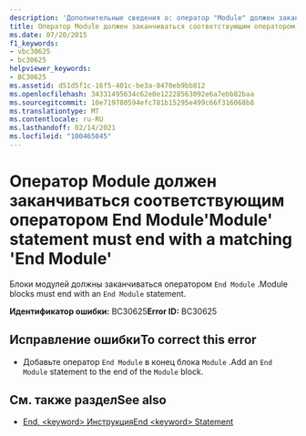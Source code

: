 ```yaml
---
description: 'Дополнительные сведения о: оператор "Module" должен заканчиваться соответствующим оператором "End Module"'
title: Оператор Module должен заканчиваться соответствующим оператором End Module
ms.date: 07/20/2015
f1_keywords:
- vbc30625
- bc30625
helpviewer_keywords:
- BC30625
ms.assetid: d51d5f1c-16f5-401c-be3a-0470eb9bb812
ms.openlocfilehash: 34331495634c62e0e12228563092e6a7ebb82baa
ms.sourcegitcommit: 10e719780594efc781b15295e499c66f316068b8
ms.translationtype: MT
ms.contentlocale: ru-RU
ms.lasthandoff: 02/14/2021
ms.locfileid: "100465045"
---
```

# <a name="module-statement-must-end-with-a-matching-end-module"></a><span data-ttu-id="af79d-103">Оператор Module должен заканчиваться соответствующим оператором End Module</span><span class="sxs-lookup"><span data-stu-id="af79d-103">'Module' statement must end with a matching 'End Module'</span></span>

<span data-ttu-id="af79d-104">Блоки модулей должны заканчиваться оператором `End Module` .</span><span class="sxs-lookup"><span data-stu-id="af79d-104">Module blocks must end with an `End Module` statement.</span></span>  
  
 <span data-ttu-id="af79d-105">**Идентификатор ошибки:** BC30625</span><span class="sxs-lookup"><span data-stu-id="af79d-105">**Error ID:** BC30625</span></span>  
  
## <a name="to-correct-this-error"></a><span data-ttu-id="af79d-106">Исправление ошибки</span><span class="sxs-lookup"><span data-stu-id="af79d-106">To correct this error</span></span>  
  
- <span data-ttu-id="af79d-107">Добавьте оператор `End Module` в конец блока `Module` .</span><span class="sxs-lookup"><span data-stu-id="af79d-107">Add an `End Module` statement to the end of the `Module` block.</span></span>  
  
## <a name="see-also"></a><span data-ttu-id="af79d-108">См. также раздел</span><span class="sxs-lookup"><span data-stu-id="af79d-108">See also</span></span>

- [<span data-ttu-id="af79d-109">End, \<keyword> Инструкция</span><span class="sxs-lookup"><span data-stu-id="af79d-109">End \<keyword> Statement</span></span>](../language-reference/statements/end-keyword-statement.md)
